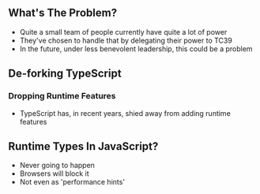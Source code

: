 ## What's The Problem?

- Quite a small team of people currently have quite a lot of power
- They've chosen to handle that by delegating their power to TC39
- In the future, under less benevolent leadership, this could be a problem

## De-forking TypeScript

### Dropping Runtime Features

- TypeScript has, in recent years, shied away from adding runtime features

## Runtime Types In JavaScript?

- Never going to happen
- Browsers will block it
- Not even as 'performance hints'
